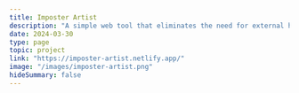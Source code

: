 ```yaml
---
title: Imposter Artist
description: "A simple web tool that eliminates the need for external help when playing [imposter artist](www.google.com) game. It prompts for the number of players, generates a secret word, and then each player takes a turn holding the device to either view the secret word or discover that they are the imposter."
date: 2024-03-30
type: page
topic: project
link: "https://imposter-artist.netlify.app/"
image: "/images/imposter-artist.png"
hideSummary: false
---
```




